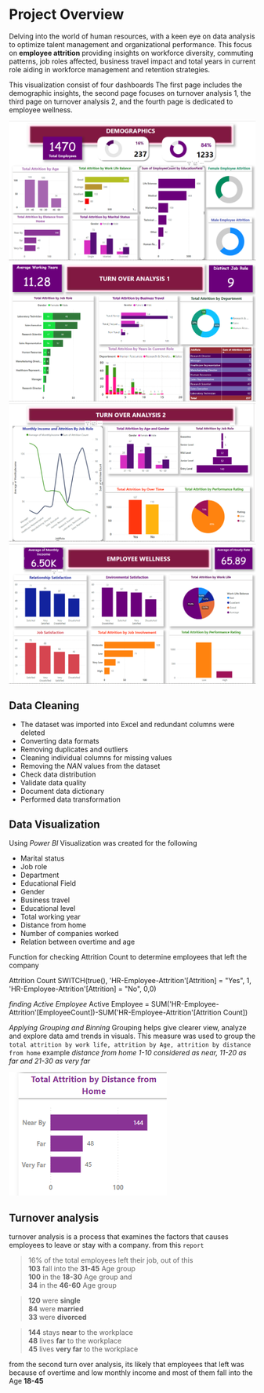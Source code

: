 # Project Overview
Delving into the world of human resources, with a keen eye on data analysis to optimize talent management and organizational performance. This focus on **employee attrition** providing insights on workforce diversity, commuting patterns, job roles affected, business travel impact and total years in current role aiding in workforce management and retention strategies.

This visualization consist of four dashboards
The first page includes the demographic insights, the second page focuses on turnover analysis 1, the third page on turnover analysis 2, and the fourth page is dedicated to employee wellness.

<img src='demographics.png'>
<img src='analysis_1.png'>
<img src='analysis_2.png'>
<img src='employee_wellness.png'>

## Data Cleaning
- The dataset was imported into Excel and redundant columns were deleted
- Converting data formats
- Removing duplicates and outliers
- Cleaning individual columns for missing values
- Removing the *NAN* values from the dataset
- Check data distribution
- Validate data quality
- Document data dictionary
- Performed data transformation

## Data Visualization
Using *Power BI* Visualization was created for the following
- Marital status
- Job role
- Department
- Educational Field
- Gender
- Business travel
- Educational level
-  Total working year
- Distance from home
- Number of companies worked
- Relation between overtime and age

Function for checking Attrition Count to determine employees that left the company

Attrition Count
SWITCH(true(), 'HR-Employee-Attrition'[Attrition] = "Yes", 1, 'HR-Employee-Attrition'[Attrition] = "No", 0,0)


*finding Active Employee*
Active Employee = SUM('HR-Employee-Attrition'[EmployeeCount])-SUM('HR-Employee-Attrition'[Attrition Count])

*Applying Grouping and Binning*
Grouping helps give clearer view, analyze and explore data amd trends in visuals. This measure was used to group the
`total attrition by work life, attrition by Age, attrition by distance from home`
example *distance from home 1-10 considered as near, 11-20 as far and 21-30 as very far*

<img src='distance_home.png'>


## Turnover analysis
turnover analysis is a process that examines the factors that causes employees to leave or stay with a company.
from this `report`
>16% of the total employees left their job, out of this\
>**103** fall into the **31-45** Age group \
>**100** in the **18-30** Age group and \
>**34** in the **46-60** Age group

>**120** were **single** \
>**84** were **married** \
>**33** were **divorced** 


>**144** stays **near** to the workplace \
>**48** lives **far** to the workplace \
>**45** lives **very far** to the workplace

from the second turn over analysis, its likely that employees that left was because of overtime and low monthly income and most of them fall into the Age **18-45**